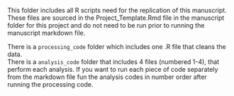 This folder includes all R scripts need for the replication of this manuscript. These files are sourced in the Project_Template.Rmd file in the manuscript folder for this project and do not need to be run prior to running the manuscript markdown file.

There is a `processing_code` folder which includes one .R file that cleans the data.  
There is a `analysis_code` folder that includes 4 files (numbered 1-4), that perform each analysis. If you want to run each piece of code separately from the markdown file fun the analysis codes in number order after running the processing code.



